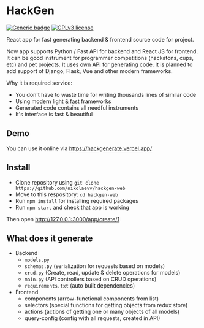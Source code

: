 # HackGen

[![Generic badge](https://img.shields.io/badge/Web%20App-Up-%3Cgreen%3E.svg)](https://hackgenerate.vercel.app/)
[![GPLv3 license](https://img.shields.io/badge/License-GPLv3-blue.svg)](https://github.com/nikolaevv/hackgen-web/blob/main/LICENSE)

React app for fast generating backend & frontend source code for project. 

Now app supports Python / Fast API for backend and React JS for frontend. It can be good instrument for programmer competitions (hackatons, cups, etc) and pet projects.
It uses [own API](https://github.com/nikolaevv/hackgen) for generating code.
It is planned to add support of Django, Flask, Vue and other modern frameworks.

Why it is required service:
- You don't have to waste time for writing thousands lines of similar code
- Using modern light & fast frameworks
- Generated code contains all needful instruments
- It's interface is fast & beautiful

## Demo
You can use it online via https://hackgenerate.vercel.app/

## Install
- Clone repository using `git clone https://github.com/nikolaevv/hackgen-web`
- Move to this respository: `cd hackgen-web`
- Run `npm install` for installing required packages
- Run `npm start` and check that app is working

Then open http://127.0.0.1:3000/app/create/1

## What does it generate
- Backend
  - `models.py`
  - `schemas.py` (serialization for requests based on models)
  - `crud.py` (Create, read, update & delete operations for models)
  - `main.py` (API controllers based on CRUD operations)
  - `requirements.txt` (auto built dependencies)
- Frontend
  - components (arrow-functional components from list)
  - selectors (special functions for getting objects from redux store)
  - actions (actions of getting one or many objects of all models)
  - query-config (config with all requests, created in API)
